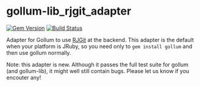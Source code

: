 gollum-lib_rjgit_adapter
========================
[![Gem Version](https://badge.fury.io/rb/gollum-rjgit_adapter.svg)](http://badge.fury.io/rb/gollum-rjgit_adapter)
[![Build Status](https://travis-ci.org/repotag/gollum-lib_rjgit_adapter.png)](https://travis-ci.org/repotag/gollum-lib_rjgit_adapter)


Adapter for Gollum to use [RJGit](https://github.com/repotag/rjgit) at the backend. This adapter is the default when your platform is JRuby, so you need only to `gem install gollum` and then use gollum normally.

Note: this adapter is new. Although it passes the full test suite for gollum (and gollum-lib), it might well still contain bugs. Please let us know if you encouter any!
